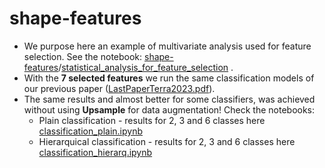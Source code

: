 # shape-features

   * We purpose here an example of multivariate analysis used for feature selection. See the notebook: [shape-features](https://github.com/danielaterra/shape-features/tree/main)/[statistical_analysis_for_feature_selection](https://github.com/danielaterra/shape-features/tree/main/statistical_analysis_for_feature_selection/MV_shapeFeatures_versao2.ipynb) .  
   * With the **7 selected features** we run the same classification models of our previous paper ([LastPaperTerra2023.pdf](https://github.com/danielaterra/shape-features/files/15493240/LastPaperTerra2023.pdf)).
   * The same results and almost better for some classifiers, was achieved without using **Upsample** for data augmentation! Check the notebooks:
     - Plain classification - results for 2, 3 and 6 classes  here  [classification_plain.ipynb](https://github.com/danielaterra/shape-features/blob/main/statistical_analysis_for_feature_selection/classification_plain.ipynb)
     - Hierarquical classification - results for 2, 3 and 6 classes here [classification_hierarq.ipynb](https://github.com/danielaterra/shape-features/blob/main/statistical_analysis_for_feature_selection/classification_hierarq.ipynb)
       
 
